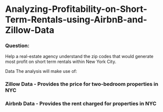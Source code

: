 # Analyzing-Profitability-on-Short-Term-Rentals-using-AirbnB-and-Zillow-Data


### Question: 
Help a real-estate agency understand the zip codes that would generate most profit on short term rentals within New York City.

Data The analysis will make use of:

### Zillow Data - Provides the price for two-bedroom properties in NYC
### Airbnb Data - Provides the rent charged for properties in NYC
